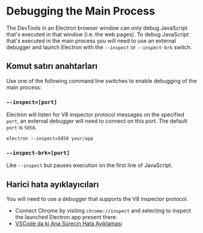 # Debugging the Main Process

The DevTools in an Electron browser window can only debug JavaScript that's executed in that window (i.e. the web pages). To debug JavaScript that's executed in the main process you will need to use an external debugger and launch Electron with the `--inspect` or `--inspect-brk` switch.

## Komut satırı anahtarları

Use one of the following command line switches to enable debugging of the main process:

### `--inspect=[port]`

Electron will listen for V8 inspector protocol messages on the specified `port`, an external debugger will need to connect on this port. The default `port` is `5858`.

```shell
electron --inspect=5858 your/app
```

### `--inspect-brk=[port]`

Like `--inspect` but pauses execution on the first line of JavaScript.

## Harici hata ayıklayıcıları

You will need to use a debugger that supports the V8 inspector protocol.

- Connect Chrome by visiting `chrome://inspect` and selecting to inspect the launched Electron app present there.
- [VSCode da ki Ana Sürecin Hata Ayıklaması](debugging-main-process-vscode.md)